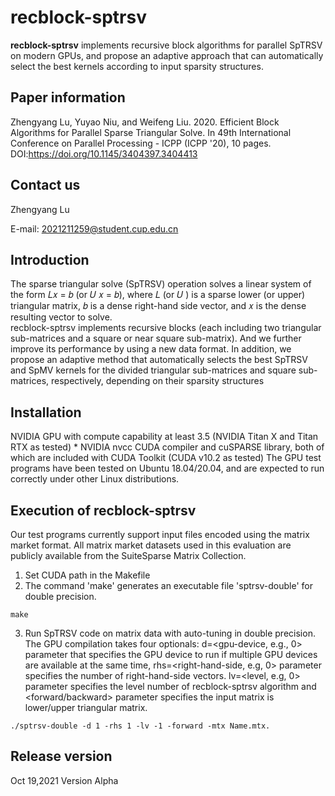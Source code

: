 # recblock-sptrsv
**recblock-sptrsv** implements recursive block algorithms for parallel SpTRSV on modern GPUs, and propose an adaptive approach that can automatically select the best kernels according to input sparsity structures.
## Paper information
Zhengyang Lu, Yuyao Niu, and Weifeng Liu. 2020. Efficient Block Algorithms for Parallel Sparse Triangular Solve. In 49th International Conference on Parallel Processing - ICPP (ICPP '20), 10 pages. DOI:https://doi.org/10.1145/3404397.3404413
## Contact us
Zhengyang Lu    

E-mail: 2021211259@student.cup.edu.cn
## Introduction
The sparse triangular solve (SpTRSV) operation solves a linear system of the form 𝐿𝑥 = 𝑏 (or 𝑈 𝑥 = 𝑏), where 𝐿 (or 𝑈 ) is a sparse lower (or upper) triangular matrix, 𝑏 is a dense right-hand side vector, and 𝑥 is the dense resulting vector to solve.    
recblock-sptrsv implements recursive blocks (each including two triangular sub-matrices and a square or near square sub-matrix). And we further improve its performance by using a
new data format. In addition, we propose an adaptive method that automatically selects the best SpTRSV and SpMV kernels for the divided triangular sub-matrices and square sub-matrices, respectively, depending on their sparsity structures
## Installation
NVIDIA GPU with compute capability at least 3.5 (NVIDIA Titan X and Titan RTX as tested) * NVIDIA nvcc CUDA compiler and cuSPARSE library, both of which are included with CUDA Toolkit (CUDA v10.2 as tested) The GPU test programs have been tested on Ubuntu 18.04/20.04, and are expected to run correctly under other Linux distributions.
## Execution of recblock-sptrsv
Our test programs currently support input files encoded using the matrix market format. All matrix market datasets used in this evaluation are publicly available from the SuiteSparse Matrix Collection.  
1. Set CUDA path in the Makefile
2. The command 'make' generates an executable file 'sptrsv-double' for double precision.
```
make
```
3. Run SpTRSV code on matrix data with auto-tuning in double precision. The GPU compilation takes four optionals: d=<gpu-device, e.g., 0> parameter that specifies the GPU device to run if multiple GPU devices are available at the same time, rhs=<right-hand-side, e.g, 0> parameter specifies the number of right-hand-side vectors. lv=<level, e.g, 0> parameter specifies the level number of recblock-sptrsv algorithm and <forward/backward> parameter specifies the input matrix is lower/upper triangular matrix.
```
./sptrsv-double -d 1 -rhs 1 -lv -1 -forward -mtx Name.mtx.
```
## Release version
Oct 19,2021 Version Alpha
